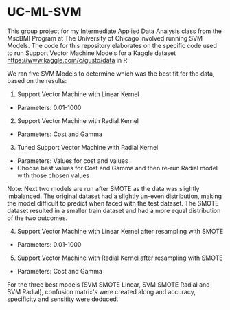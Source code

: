 # UC-ML-SVM

This group project for my Intermediate Applied Data Analysis class from the MscBMI Program at The University of Chicago involved running SVM Models. The code for this repository elaborates on the specific code used to run Support Vector Machine Models for a Kaggle dataset https://www.kaggle.com/c/gusto/data in R:

We ran five SVM Models to determine which was the best fit for the data, based on the results:
1. Support Vector Machine with Linear Kernel
- Parameters: 0.01-1000

2. Support Vector Machine with Radial Kernel
- Parameters: Cost and Gamma

3. Tuned Support Vector Machine with Radial Kernel
- Parameters: Values for cost and values
- Choose best values for Cost and Gamma and then re-run Radial model with those chosen values 

Note: Next two models are run after SMOTE as the data was slightly imbalanced. The original dataset had a slightly un-even distribution, making the model difficult to predict when faced with the test dataset. The SMOTE dataset resulted in a smaller train dataset and had a more equal distribution of the two outcomes.

4. Support Vector Machine with Linear Kernel after resampling with SMOTE
- Parameters: 0.01-1000 

5. Support Vector Machine with Radial Kernel after resampling with SMOTE
- Parameters: Cost and Gamma 

For the three best models (SVM SMOTE Linear, SVM SMOTE Radial and SVM Radial), confusion matrix's were created along and accuracy, specificity and sensitity were deduced. 
